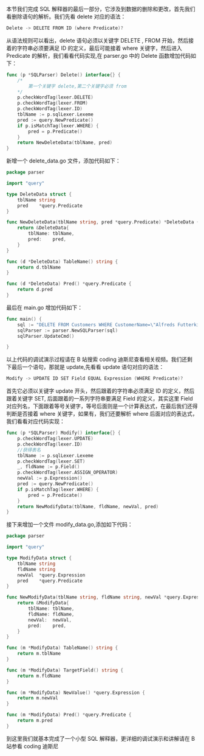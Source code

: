 本节我们完成 SQL 解释器的最后一部分，它涉及到数据的删除和更改，首先我们看删除语句的解析。我们先看 delete 对应的语法：
```go
Delete -> DELETE FROM ID (where Predicate)?
```
从语法规则可以看出，delete 语句必须以关键字 DELETE , FROM 开始，然后接着的字符串必须要满足 ID 的定义，最后可能接着 where 关键字，然后进入 Predicate 的解析，我们看看代码实现,在 parser.go 中的 Delete 函数增加代码如下：
```go 
func (p *SQLParser) Delete() interface{} {
	/*
		第一个关键字 delete,第二个关键字必须 from
	*/
	p.checkWordTag(lexer.DELETE)
	p.checkWordTag(lexer.FROM)
	p.checkWordTag(lexer.ID)
	tblName := p.sqlLexer.Lexeme
	pred := query.NewPredicate()
	if p.isMatchTag(lexer.WHERE) {
		pred = p.Predicate()
	}
	return NewDeleteData(tblName, pred)
}
```
新增一个 delete_data.go 文件，添加代码如下：
```go
package parser

import "query"

type DeleteData struct {
	tblName string
	pred    *query.Predicate
}

func NewDeleteData(tblName string, pred *query.Predicate) *DeleteData {
	return &DeleteData{
		tblName: tblName,
		pred:    pred,
	}
}

func (d *DeleteData) TableName() string {
	return d.tblName
}

func (d *DeleteData) Pred() *query.Predicate {
	return d.pred
}
```
最后在 main.go 增加代码如下：
```go
func main() {
	sql := "DELETE FROM Customers WHERE CustomerName=\"Alfreds Futterkiste\""
	sqlParser := parser.NewSQLParser(sql)
	sqlParser.UpdateCmd()

}
```
以上代码的调试演示过程请在 B 站搜索 coding 迪斯尼查看相关视频。我们还剩下最后一个语句，那就是 update,先看看 update 语句对应的语法：
```go
Modify -> UPDATE ID SET Field EQUAL Expression (WHERE Predicate)?
```
首先它必须以关键字 update 开头，然后跟着的字符串必须满足 ID 的定义，然后跟着关键字 SET, 后面跟着的一系列字符串要满足 Field 的定义，其实这里 Field 对应列名，下面跟着等号关键字，等号后面则是一个计算表达式，在最后我们还得判断是否接着 where 关键字，如果有，我们还要解析 where 后面对应的表达式，我们看看对应代码实现：
```go
func (p *SQLParser) Modify() interface{} {
	p.checkWordTag(lexer.UPDATE)
	p.checkWordTag(lexer.ID)
	//获得表名
	tblName := p.sqlLexer.Lexeme
	p.checkWordTag(lexer.SET)
	_, fldName := p.Field()
	p.checkWordTag(lexer.ASSIGN_OPERATOR)
	newVal := p.Expression()
	pred := query.NewPredicate()
	if p.isMatchTag(lexer.WHERE) {
		pred = p.Predicate()
	}
	return NewModifyData(tblName, fldName, newVal, pred)
}
```
接下来增加一个文件 modify_data.go,添加如下代码：
```go 
package parser

import "query"

type ModifyData struct {
	tblName string
	fldName string
	newVal  *query.Expression
	pred    *query.Predicate
}

func NewModifyData(tblName string, fldName string, newVal *query.Expression, pred *query.Predicate) *ModifyData {
	return &ModifyData{
		tblName: tblName,
		fldName: fldName,
		newVal:  newVal,
		pred:    pred,
	}
}

func (m *ModifyData) TableName() string {
	return m.tblName
}

func (m *ModifyData) TargetField() string {
	return m.fldName
}

func (m *ModifyData) NewValue() *query.Expression {
	return m.newVal
}

func (m *ModifyData) Pred() *query.Predicate {
	return m.pred
}

```

到这里我们就基本完成了一个小型 SQL 解释器，更详细的调试演示和讲解请在 B 站参看 coding 迪斯尼
